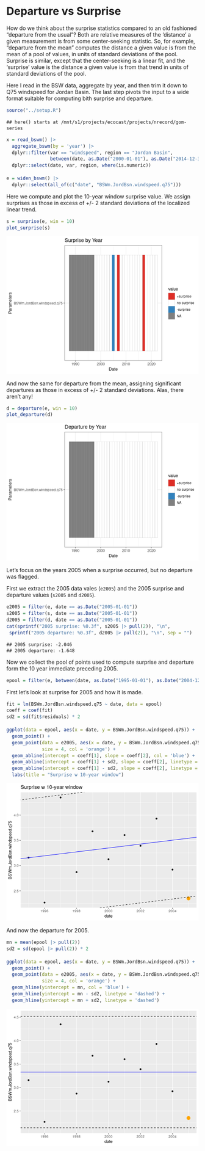 Departure vs Surprise
================

How do we think about the surprise statistics compared to an old
fashioned “departure from the usual”? Both are relative measures of the
‘distance’ a given measurement is from some center-seeking statistic.
So, for example, “departure from the mean” computes the distance a given
value is from the mean of a pool of values, in units of standard
deviations of the pool. Surprise is similar, except that the
center-seeking is a linear fit, and the ‘surprise’ value is the distance
a given value is from that trend in units of standard deviations of the
pool.

Here I read in the BSW data, aggregate by year, and then trim it down to
Q75 windspeed for Jordan Basin. The last step pivots the input to a wide
format suitable for computing bith surprise and departure.

``` r
source("../setup.R")
```

    ## here() starts at /mnt/s1/projects/ecocast/projects/nrecord/gom-series

``` r
x = read_bswm() |>
  aggregate_bswm(by = 'year') |>
  dplyr::filter(var == "windspeed", region == "Jordan Basin",
                between(date, as.Date("2000-01-01"), as.Date("2014-12-31"))) |>
  dplyr::select(date, var, region, where(is.numeric))

e = widen_bswm() |>
  dplyr::select(all_of(c("date", "BSWm.JordBsn.windspeed.q75")))
```

Here we compute and plot the 10-year window surprise value. We assign
surprises as those in excess of +/- 2 standard deviations of the
localized linear trend.

``` r
s = surprise(e, win = 10)
plot_surprise(s)
```

![](README-departure-vs-surprise_files/figure-gfm/unnamed-chunk-2-1.png)<!-- -->

And now the same for departure from the mean, assigning significant
departures as those in excess of +/- 2 standard deviations. Alas, there
aren’t any!

``` r
d = departure(e, win = 10)
plot_departure(d)
```

![](README-departure-vs-surprise_files/figure-gfm/unnamed-chunk-3-1.png)<!-- -->

Let’s focus on the years 2005 when a surprise occurred, but no departure
was flagged.

First we extract the 2005 data vales (`e2005`) and the 2005 surprise and
departure values (`s2005` and `d2005`).

``` r
e2005 = filter(e, date == as.Date("2005-01-01")) 
s2005 = filter(s, date == as.Date("2005-01-01")) 
d2005 = filter(d, date == as.Date("2005-01-01"))
cat(sprintf("2005 surprise: %0.3f", s2005 |> pull(2)), "\n", 
 sprintf("2005 departure: %0.3f", d2005 |> pull(2)), "\n", sep = "")
```

    ## 2005 surprise: -2.046
    ## 2005 departure: -1.648

Now we collect the pool of points used to compute surprise and departure
form the 10 year immediate preceding 2005.

``` r
epool = filter(e, between(date, as.Date("1995-01-01"), as.Date("2004-12-31")))
```

First let’s look at surprise for 2005 and how it is made.

``` r
fit = lm(BSWm.JordBsn.windspeed.q75 ~ date, data = epool)
coeff = coef(fit)
sd2 = sd(fit$residuals) * 2

ggplot(data = epool, aes(x = date, y = BSWm.JordBsn.windspeed.q75)) +
  geom_point() + 
  geom_point(data = e2005, aes(x = date, y = BSWm.JordBsn.windspeed.q75),
             size = 4, col = 'orange') + 
  geom_abline(intercept = coeff[1], slope = coeff[2], col = 'blue') + 
  geom_abline(intercept = coeff[1] + sd2, slope = coeff[2], linetype = 'dashed') + 
  geom_abline(intercept = coeff[1] - sd2, slope = coeff[2], linetype = 'dashed') +
  labs(title = "Surprise w 10-year window")
```

![](README-departure-vs-surprise_files/figure-gfm/unnamed-chunk-6-1.png)<!-- -->

And now the departure for 2005.

``` r
mn = mean(epool |> pull(2))
sd2 = sd(epool |> pull(2)) * 2

ggplot(data = epool, aes(x = date, y = BSWm.JordBsn.windspeed.q75)) +
  geom_point() + 
  geom_point(data = e2005, aes(x = date, y = BSWm.JordBsn.windspeed.q75),
             size = 4, col = 'orange') + 
  geom_hline(yintercept = mn, col = 'blue') + 
  geom_hline(yintercept = mn - sd2, linetype = 'dashed') +
  geom_hline(yintercept = mn + sd2, linetype = 'dashed')
```

![](README-departure-vs-surprise_files/figure-gfm/unnamed-chunk-7-1.png)<!-- -->
